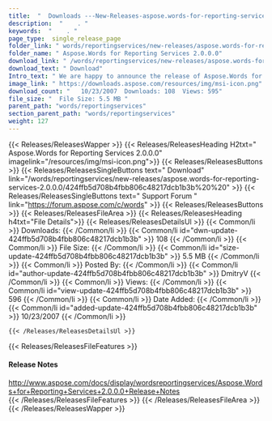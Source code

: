 ```yaml
---
title:  "  Downloads ---New-Releases-aspose.words-for-reporting-services-2.0.0.0 . " 
description:  "    . " 
keywords:  "    . " 
page_type:  single_release_page
folder_link: " words/reportingservices/new-releases/aspose.words-for-reporting-services-2.0.0.0/"
folder_name: " Aspose.Words for Reporting Services 2.0.0.0"
download_link: " /words/reportingservices/new-releases/aspose.words-for-reporting-services-2.0.0.0/424ffb5d708b4fbb806c48217dcb1b3b"
download_text: " Download"
Intro_text: " We are happy to announce the release of Aspose.Words for Reporting Services 2.0,..."
image_link: " https://downloads.aspose.com/resources/img/msi-icon.png"
download_count: "   10/23/2007  Downloads: 108  Views: 595"
file_size: "  File Size: 5.5 MB "
parent_path: "words/reportingservices"
section_parent_path: "words/reportingservices"
weight: 127 
---
```


{{< Releases/ReleasesWapper >}}
  {{< Releases/ReleasesHeading H2txt=" Aspose.Words for Reporting Services 2.0.0.0" imagelink="/resources/img/msi-icon.png">}}
  {{< Releases/ReleasesButtons >}}
    {{< Releases/ReleasesSingleButtons text=" Download" link="/words/reportingservices/new-releases/aspose.words-for-reporting-services-2.0.0.0/424ffb5d708b4fbb806c48217dcb1b3b%20%20" >}}
    {{< Releases/ReleasesSingleButtons text=" Support Forum " link="https://forum.aspose.com/c/words" >}}
  {{< Releases/ReleasesButtons >}}
  {{< Releases/ReleasesFileArea >}}
    {{< Releases/ReleasesHeading h4txt="File Details">}}
    {{< Releases/ReleasesDetailsUl >}}
            {{< Common/li  >}} Downloads: {{< /Common/li >}} 
      {{< Common/li id="dwn-update-424ffb5d708b4fbb806c48217dcb1b3b" >}} 108 {{< /Common/li >}} 
      {{< Common/li  >}} File Size: {{< /Common/li >}} 
      {{< Common/li id="size-update-424ffb5d708b4fbb806c48217dcb1b3b" >}} 5.5 MB {{< /Common/li >}} 
      {{< Common/li  >}} Posted By: {{< /Common/li >}} 
      {{< Common/li id="author-update-424ffb5d708b4fbb806c48217dcb1b3b" >}} DmitryV {{< /Common/li >}} 
      {{< Common/li  >}} Views: {{< /Common/li >}} 
      {{< Common/li id="view-update-424ffb5d708b4fbb806c48217dcb1b3b" >}} 596 {{< /Common/li >}} 
      {{< Common/li  >}} Date Added: {{< /Common/li >}} 
      {{< Common/li id="added-update-424ffb5d708b4fbb806c48217dcb1b3b" >}} 10/23/2007 {{< /Common/li >}} 

    {{< /Releases/ReleasesDetailsUl >}}

  {{< Releases/ReleasesFileFeatures >}}
      <h4>Release Notes</h4><div><a href="http://www.aspose.com/docs/display/wordsreportingservices/Aspose.Words+for+Reporting+Services+2.0.0.0+Release+Notes">http://www.aspose.com/docs/display/wordsreportingservices/Aspose.Words+for+Reporting+Services+2.0.0.0+Release+Notes</a></div>
  {{< /Releases/ReleasesFileFeatures >}}
 {{< /Releases/ReleasesFileArea >}}
{{< /Releases/ReleasesWapper >}}


